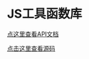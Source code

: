 # JS工具函数库

[点这里查看API文档](http://39.108.164.65/doc/sword/index.html)

[点击这里查看源码](https://github.com/shayeLee/sword)